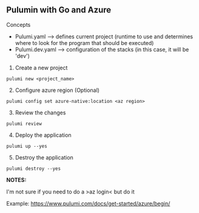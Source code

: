 ## Pulumin with Go and Azure

Concepts

* Pulumi.yaml --> defines current project (runtime to use and determines where to look for the program that should be executed)
* Pulumi.dev.yaml --> configuration of the stacks (in this case, it will be 'dev')

1. Create a new project

``` pulumi new <project_name> ```

2. Configure azure region (Optional)

``` pulumi config set azure-native:location <az region> ```

3. Review the changes

```pulumi review ```

4. Deploy the application

``` pulumi up --yes ``` 

5. Destroy the application

```pulumi destroy --yes ```

**NOTES:**

I'm not sure if you need to do a >az login< but do it

Example: https://www.pulumi.com/docs/get-started/azure/begin/

